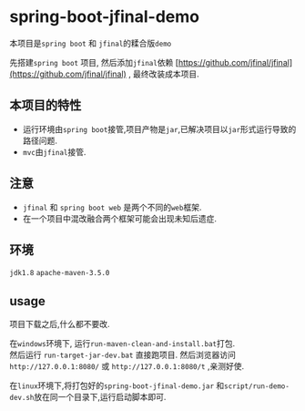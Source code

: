 # spring-boot-jfinal-demo  

本项目是`spring boot` 和 `jfinal`的糅合版`demo`

先搭建`spring boot` 项目, 然后添加`jfinal`依赖  [https://github.com/jfinal/jfinal](https://github.com/jfinal/jfinal) , 最终改装成本项目.

## 本项目的特性    
- 运行环境由`spring boot`接管,项目产物是`jar`,已解决项目以`jar`形式运行导致的路径问题.
- `mvc`由`jfinal`接管.
	
## 注意    
- `jfinal` 和 `spring boot web` 是两个不同的`web`框架. 
- 在一个项目中混改融合两个框架可能会出现未知后遗症.

## 环境

`jdk1.8`  `apache-maven-3.5.0` 

## usage
项目下载之后,什么都不要改.    

在`windows`环境下, 运行`run-maven-clean-and-install.bat`打包.    
然后运行 `run-target-jar-dev.bat` 直接跑项目.
然后浏览器访问 `http://127.0.0.1:8080/` 或 `http://127.0.0.1:8080/t` ,亲测好使.

在`linux`环境下,将打包好的`spring-boot-jfinal-demo.jar` 和`script/run-demo-dev.sh`放在同一个目录下,运行启动脚本即可.





